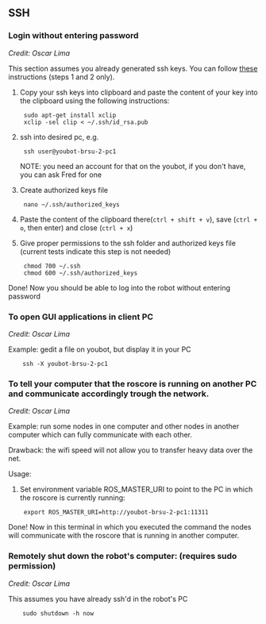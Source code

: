## SSH

### Login without entering password
*Credit: Oscar Lima*

This section assumes you already generated ssh keys. You can follow [these](https://help.github.com/articles/generating-ssh-keys) instructions (steps 1 and 2 only).

1. Copy your ssh keys into clipboard and paste the content of your key into the clipboard using the following instructions:

		sudo apt-get install xclip
		xclip -sel clip < ~/.ssh/id_rsa.pub

2. ssh into desired pc, e.g.

		ssh user@youbot-brsu-2-pc1

    NOTE: you need an account for that on the youbot, if you don't have, you can ask Fred for one

3. Create authorized keys file

		nano ~/.ssh/authorized_keys

4. Paste the content of the clipboard there(`ctrl + shift + v`), save (`ctrl + o`, then enter) and close (`ctrl + x`)

5. Give proper permissions to the ssh folder and authorized keys file (current tests indicate this step is not needed)

		chmod 700 ~/.ssh
		chmod 600 ~/.ssh/authorized_keys

Done! Now you should be able to log into the robot without entering password

### To open GUI applications in client PC
*Credit: Oscar Lima*

Example: gedit a file on youbot, but display it in your PC

		ssh -X youbot-brsu-2-pc1

### To tell your computer that the roscore is running on another PC and communicate accordingly trough the network.
*Credit: Oscar Lima*

Example: run some nodes in one computer and other nodes in another computer which can fully communicate with each other.

Drawback: the wifi speed will not allow you to transfer heavy data over the net.

Usage:

1. Set environment variable ROS_MASTER_URI to point to the PC in which the roscore is currently running:

		export ROS_MASTER_URI=http://youbot-brsu-2-pc1:11311

Done! Now in this terminal in which you executed the command the nodes will communicate with the roscore that is running in another computer.


### Remotely shut down the robot's computer: (requires sudo permission)
*Credit: Oscar Lima*

This assumes you have already ssh'd in the robot's PC

		sudo shutdown -h now
